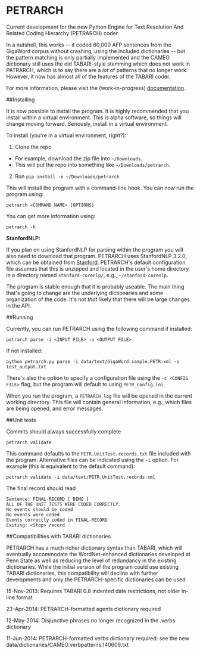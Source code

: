 PETRARCH
========

Current development for the new Python Engine for Text Resolution And Related
Coding Hierarchy (PETRARCH) coder.

In a 
nutshell, this works -- it coded 60,000 AFP sentences from the GigaWord corpus without 
crashing, using the included dictionaries -- but the pattern matching is only partially 
implemented and the CAMEO dictionary still uses the old TABARI-style stemming which does 
not work in PATRARCH, which is to say there are a *lot* of patterns that no longer work. 
However, it now has almost all of the features of the TABARI coder.

For more information, please visit the (work-in-progress)
[documentation](http://petrarch.readthedocs.org/en/latest/#).

##Installing

It is now possible to install the program. It is highly recommended that you
install within a virtual environment. This is alpha software, so things will
change moving forward. Seriously, install in a virtual environment.

To install (you're in a virtual environment, right?):

1) Clone the repo

  - For example, download the zip file into ``~/Downloads``.
  - This will put the repo into something like ``~/Downloads/petrarch``.

2) Run ``pip install -e ~/Downloads/petrarch``


This will install the program with a command-line hook. You can now run the program using:

``petrarch <COMMAND NAME> [OPTIONS]``

You can get more information using:

``petrarch -h``

**StanfordNLP:**

If you plan on using StanfordNLP for parsing within the program you will also
need to download that program. PETRARCH uses StanfordNLP 3.2.0, which can be
obtained from
[Stanford](http://www-nlp.stanford.edu/software/stanford-corenlp-full-2013-06-20.zip). 
PETRARCH's default configuration file assumes that this is unzipped and located
in the user's home directory in a directory named ``stanford-corenlp/``, e.g., ``~/stanford-corenlp``.

The program is stable enough that it is probably useable. The main thing that's
going to change are the underlying dictionaries and some organization of the
code. It's not *that* likely that there will be large changes in the API. 

##Running

Currently, you can run PETRARCH using the following command if installed:

``petrarch parse -i <INPUT FILE> -o <OUTPUT FILE>``

If not installed:

``python petrarch.py parse -i data/text/GigaWord.sample.PETR.xml -o test_output.txt``

There's also the option to specify a configuration file using the ``-c <CONFIG
FILE>`` flag, but the program will default to using ``PETR_config.ini``.

When you run the program, a ``PETRARCH.log`` file will be opened in the current
working directory. This file will contain general information, e.g., which
files are being opened, and error messages.

##Unit tests

Commits should always successfully complete

``petrarch validate``

This command defaults to the ``PETR.UnitTest.records.txt`` file included with the
program. Alternative files can be indicated using the ``-i`` option. For example
(this is equivalent to the default command):

``petrarch validate -i data/text/PETR.UnitTest.records.xml``

The final record should read

    Sentence: FINAL-RECORD [ DEMO ]
    ALL OF THE UNIT TESTS WERE CODED CORRECTLY. 
    No events should be coded
    No events were coded
    Events correctly coded in FINAL-RECORD
    Exiting: <Stop> record 

##Compatibilities with TABARI dictionaries

PETRARCH has a much richer dictionary syntax than TABARI, which will eventually accommodate 
the WordNet-enhanced dictionaries developed at Penn State as well as reducing the level 
of redundancy in the existing dictionaries. While the initial version of the program 
could use existing TABARI dictionaries, this compatibility will decline with further 
developments and only the PETRARCH-specific dictionaries can be used

15-Nov-2013: Requires TABARI 0.8 indented date restrictions, not older in-line format

23-Apr-2014: PETRARCH-formatted agents dictionary required

12-May-2014: Disjunctive phrases no longer recognized in the .verbs dictionary

11-Jun-2014: PETRARCH-formatted verbs dictionary required: see the new 
             data/dictionaries/CAMEO.verbpatterns.140609.txt 
